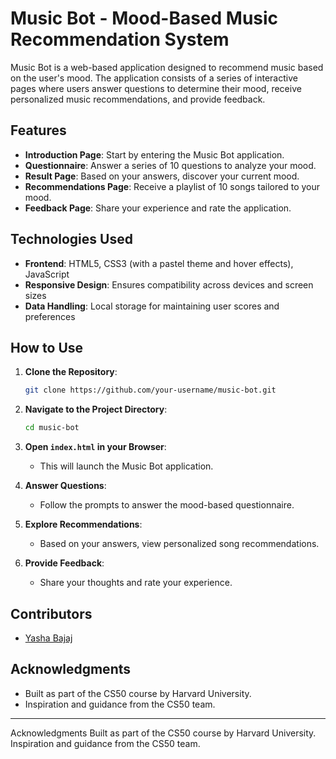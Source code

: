 # Music Bot - Mood-Based Music Recommendation System

Music Bot is a web-based application designed to recommend music based on the user's mood. The application consists of a series of interactive pages where users answer questions to determine their mood, receive personalized music recommendations, and provide feedback.

## Features

- **Introduction Page**: Start by entering the Music Bot application.
- **Questionnaire**: Answer a series of 10 questions to analyze your mood.
- **Result Page**: Based on your answers, discover your current mood.
- **Recommendations Page**: Receive a playlist of 10 songs tailored to your mood.
- **Feedback Page**: Share your experience and rate the application.

## Technologies Used

- **Frontend**: HTML5, CSS3 (with a pastel theme and hover effects), JavaScript
- **Responsive Design**: Ensures compatibility across devices and screen sizes
- **Data Handling**: Local storage for maintaining user scores and preferences

## How to Use

1. **Clone the Repository**:
   ```bash
   git clone https://github.com/your-username/music-bot.git
   ```

2. **Navigate to the Project Directory**:
   ```bash
   cd music-bot
   ```

3. **Open `index.html` in your Browser**:
   - This will launch the Music Bot application.

4. **Answer Questions**:
   - Follow the prompts to answer the mood-based questionnaire.

5. **Explore Recommendations**:
   - Based on your answers, view personalized song recommendations.

6. **Provide Feedback**:
   - Share your thoughts and rate your experience.


## Contributors

- [Yasha Bajaj](https://github.com/yasha-bajaj)


## Acknowledgments

- Built as part of the CS50 course by Harvard University.
- Inspiration and guidance from the CS50 team.

---

Acknowledgments
Built as part of the CS50 course by Harvard University.
Inspiration and guidance from the CS50 team.
